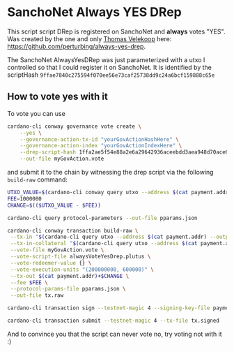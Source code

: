 # SanchoNet Always YES DRep
This script script DRep is registered on SanchoNet and **always** votes "YES". Was created by the one and only [Thomas Velekoop](https://github.com/perturbing) here: https://github.com/perturbing/always-yes-drep. 

The SanchoNet AlwaysYesDRep was just parameterized with a utxo I controlled so that I could register it on SanchoNet. It is identified by the scriptHash `9ffae7840c275594f070ee56e73caf25738dd9c24a6bcf159888c65e`

## How to vote yes with it

To vote you can use
```bash
cardano-cli conway governance vote create \
    --yes \
    --governance-action-tx-id "yourGovActionHashHere" \
    --governance-action-index "yourGovActionIndexHere" \
    --drep-script-hash 1ffa2ae5f54e88a2e6a29642936aceebdd3aea948d70ace645912440 \
    --out-file myGovAction.vote
```
and submit it to the chain by witnessing the drep script via the following `build-raw` command:

```bash
UTXO_VALUE=$(cardano-cli conway query utxo --address $(cat payment.addr) --output-json | jq '.[keys[0]].value.lovelace')
FEE=1000000
CHANGE=$(($UTXO_VALUE - $FEE))

cardano-cli query protocol-parameters --out-file pparams.json

cardano-cli conway transaction build-raw \
 --tx-in "$(cardano-cli query utxo --address $(cat payment.addr) --output-json --testnet-magic 4| jq -r 'keys[0]')" \
 --tx-in-collateral "$(cardano-cli query utxo --address $(cat payment.addr) --output-json --testnet-magic 4 | jq -r 'keys[0]')" \
 --vote-file myGovAction.vote \
 --vote-script-file alwaysVoteYesDrep.plutus \
 --vote-redeemer-value {} \
 --vote-execution-units "(200000000, 600000)" \
 --tx-out $(cat payment.addr)+$CHANGE \
 --fee $FEE \
 --protocol-params-file pparams.json \
 --out-file tx.raw

cardano-cli transaction sign --testnet-magic 4 --signing-key-file payment.skey --tx-body-file tx --out-file tx.signed

cardano-cli transaction submit --testnet-magic 4 --tx-file tx.signed
```
And to convince you that the script can never vote no, try voting not with it :)



